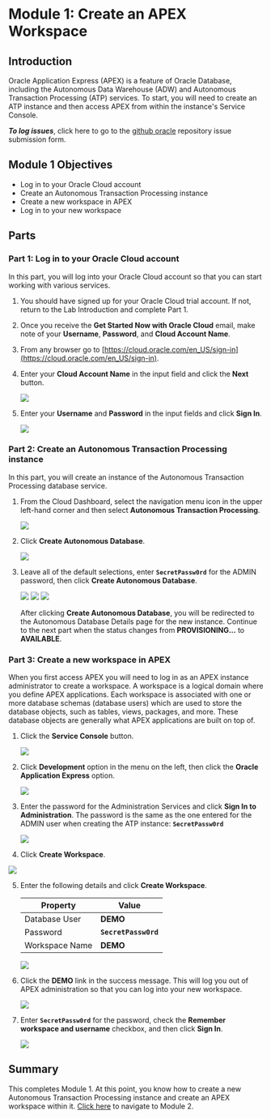 # Module 1: Create an APEX Workspace

## Introduction

Oracle Application Express (APEX) is a feature of Oracle Database, including the Autonomous Data Warehouse (ADW) and Autonomous Transaction Processing (ATP) services. To start, you will need to create an ATP instance and then access APEX from within the instance's Service Console. 

***To log issues***, click here to go to the [github oracle](https://github.com/oracle/learning-library/issues/new) repository issue submission form.

## Module 1 Objectives

- Log in to your Oracle Cloud account
- Create an Autonomous Transaction Processing instance
- Create a new workspace in APEX
- Log in to your new workspace

## Parts

### **Part 1:** Log in to your Oracle Cloud account

In this part, you will log into your Oracle Cloud account so that you can start working with various services.

1. You should have signed up for your Oracle Cloud trial account. If not, return to the Lab Introduction and complete Part 1.

2. Once you receive the **Get Started Now with Oracle Cloud** email, make note of your **Username**, **Password**, and **Cloud Account Name**.

3. From any browser go to [https://cloud.oracle.com/en_US/sign-in](https://cloud.oracle.com/en_US/sign-in).

4. Enter your **Cloud Account Name** in the input field and click the **Next** button.

   ![](images/1/enter-oracle-cloud-account-name.png)

5. Enter your **Username** and **Password** in the input fields and click **Sign In**.

   ![](images/1/enter-user-name-and-password.png)

### **Part 2:** Create an Autonomous Transaction Processing instance

In this part, you will create an instance of the Autonomous Transaction Processing database service.

1. From the Cloud Dashboard, select the navigation menu icon in the upper left-hand corner and then select **Autonomous Transaction Processing**.

   ![](images/1/select-atp-in-nav-menu.png)

2. Click **Create Autonomous Database**.

   ![](images/1/click-create-autonomous-database.png)

3. Leave all of the default selections, enter **`SecretPassw0rd`** for the ADMIN password, then click **Create Autonomous Database**.

   ![](images/1/atp-settings-1.png)
   ![](images/1/atp-settings-2.png)
   ![](images/1/atp-settings-3.png)

   After clicking **Create Autonomous Database**, you will be redirected to the Autonomous Database Details page for the new instance. Continue to the next part when the status changes from **PROVISIONING...** to **AVAILABLE**.

### **Part 3:** Create a new workspace in APEX

When you first access APEX you will need to log in as an APEX instance administrator to create a workspace. A workspace is a logical domain where you define APEX applications. Each workspace is associated with one or more database schemas (database users) which are used to store the database objects, such as tables, views, packages, and more. These database objects are generally what APEX applications are built on top of.

1. Click the **Service Console** button.

   ![](images/1/click-atp-service-console.png)

2. Click **Development** option in the menu on the left, then click the **Oracle Application Express** option.

   ![](images/1/click-application-express.png)

3. Enter the password for the Administration Services and click **Sign In to Administration**. The password is the same as the one entered for the ADMIN user when creating the ATP instance: **`SecretPassw0rd`**

   ![](images/1/log-in-as-admin.png)

4. Click **Create Workspace**.
  
  ![](images/1/welcome-create-workspace.png)

5. Enter the following details and click **Create Workspace**.

   | Property | Value |
   | --- | --- |
   | Database User | **DEMO** |
   | Password | **`SecretPassw0rd`** |
   | Workspace Name | **DEMO** |
  
   ![](images/1/create-workspace.png)

6. Click the **DEMO** link in the success message. This will log you out of APEX administration so that you can log into your new workspace. 
	
   ![](images/1/log-out-from-admin.png)

7. Enter **`SecretPassw0rd`** for the password, check the **Remember workspace and username** checkbox, and then click **Sign In**.

   ![](images/1/log-in-to-workspace.png)

## Summary

This completes Module 1. At this point, you know how to create a new Autonomous Transaction Processing instance and create an APEX workspace within it. [Click here](2-create-an-app-from-a-spreadsheet.md) to navigate to Module 2.